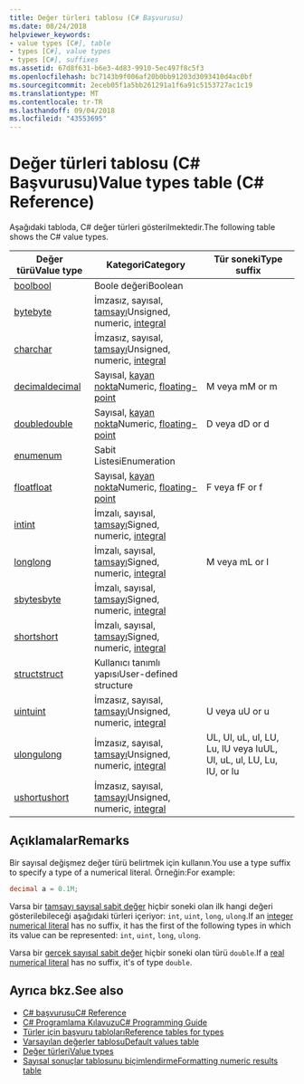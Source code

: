 ```yaml
---
title: Değer türleri tablosu (C# Başvurusu)
ms.date: 08/24/2018
helpviewer_keywords:
- value types [C#], table
- types [C#], value types
- types [C#], suffixes
ms.assetid: 67d8f631-b6e3-4d83-9910-5ec497f8c5f3
ms.openlocfilehash: bc7143b9f006af20b0bb91203d3093410d4ac0bf
ms.sourcegitcommit: 2eceb05f1a5bb261291a1f6a91c5153727ac1c19
ms.translationtype: MT
ms.contentlocale: tr-TR
ms.lasthandoff: 09/04/2018
ms.locfileid: "43553695"
---
```

# <a name="value-types-table-c-reference"></a><span data-ttu-id="24115-102">Değer türleri tablosu (C# Başvurusu)</span><span class="sxs-lookup"><span data-stu-id="24115-102">Value types table (C# Reference)</span></span>

<span data-ttu-id="24115-103">Aşağıdaki tabloda, C# değer türleri gösterilmektedir.</span><span class="sxs-lookup"><span data-stu-id="24115-103">The following table shows the C# value types.</span></span>  
  
|<span data-ttu-id="24115-104">Değer türü</span><span class="sxs-lookup"><span data-stu-id="24115-104">Value type</span></span>|<span data-ttu-id="24115-105">Kategori</span><span class="sxs-lookup"><span data-stu-id="24115-105">Category</span></span>|<span data-ttu-id="24115-106">Tür soneki</span><span class="sxs-lookup"><span data-stu-id="24115-106">Type suffix</span></span>|  
|----------------|--------------|-----------------|  
|[<span data-ttu-id="24115-107">bool</span><span class="sxs-lookup"><span data-stu-id="24115-107">bool</span></span>](bool.md)|<span data-ttu-id="24115-108">Boole değeri</span><span class="sxs-lookup"><span data-stu-id="24115-108">Boolean</span></span>||  
|[<span data-ttu-id="24115-109">byte</span><span class="sxs-lookup"><span data-stu-id="24115-109">byte</span></span>](byte.md)|<span data-ttu-id="24115-110">İmzasız, sayısal, [tamsayı](integral-types-table.md)</span><span class="sxs-lookup"><span data-stu-id="24115-110">Unsigned, numeric, [integral](integral-types-table.md)</span></span>||  
|[<span data-ttu-id="24115-111">char</span><span class="sxs-lookup"><span data-stu-id="24115-111">char</span></span>](char.md)|<span data-ttu-id="24115-112">İmzasız, sayısal, [tamsayı](integral-types-table.md)</span><span class="sxs-lookup"><span data-stu-id="24115-112">Unsigned, numeric, [integral](integral-types-table.md)</span></span>||  
|[<span data-ttu-id="24115-113">decimal</span><span class="sxs-lookup"><span data-stu-id="24115-113">decimal</span></span>](decimal.md)|<span data-ttu-id="24115-114">Sayısal, [kayan nokta](floating-point-types-table.md)</span><span class="sxs-lookup"><span data-stu-id="24115-114">Numeric, [floating-point](floating-point-types-table.md)</span></span>|<span data-ttu-id="24115-115">M veya m</span><span class="sxs-lookup"><span data-stu-id="24115-115">M or m</span></span>|  
|[<span data-ttu-id="24115-116">double</span><span class="sxs-lookup"><span data-stu-id="24115-116">double</span></span>](double.md)|<span data-ttu-id="24115-117">Sayısal, [kayan nokta](floating-point-types-table.md)</span><span class="sxs-lookup"><span data-stu-id="24115-117">Numeric, [floating-point](floating-point-types-table.md)</span></span>|<span data-ttu-id="24115-118">D veya d</span><span class="sxs-lookup"><span data-stu-id="24115-118">D or d</span></span>|  
|[<span data-ttu-id="24115-119">enum</span><span class="sxs-lookup"><span data-stu-id="24115-119">enum</span></span>](enum.md)|<span data-ttu-id="24115-120">Sabit Listesi</span><span class="sxs-lookup"><span data-stu-id="24115-120">Enumeration</span></span>||  
|[<span data-ttu-id="24115-121">float</span><span class="sxs-lookup"><span data-stu-id="24115-121">float</span></span>](float.md)|<span data-ttu-id="24115-122">Sayısal, [kayan nokta](floating-point-types-table.md)</span><span class="sxs-lookup"><span data-stu-id="24115-122">Numeric, [floating-point](floating-point-types-table.md)</span></span>|<span data-ttu-id="24115-123">F veya f</span><span class="sxs-lookup"><span data-stu-id="24115-123">F or f</span></span>|  
|[<span data-ttu-id="24115-124">int</span><span class="sxs-lookup"><span data-stu-id="24115-124">int</span></span>](int.md)|<span data-ttu-id="24115-125">İmzalı, sayısal, [tamsayı](integral-types-table.md)</span><span class="sxs-lookup"><span data-stu-id="24115-125">Signed, numeric, [integral](integral-types-table.md)</span></span>||  
|[<span data-ttu-id="24115-126">long</span><span class="sxs-lookup"><span data-stu-id="24115-126">long</span></span>](long.md)|<span data-ttu-id="24115-127">İmzalı, sayısal, [tamsayı](integral-types-table.md)</span><span class="sxs-lookup"><span data-stu-id="24115-127">Signed, numeric, [integral](integral-types-table.md)</span></span>|<span data-ttu-id="24115-128">M veya m</span><span class="sxs-lookup"><span data-stu-id="24115-128">L or l</span></span>|  
|[<span data-ttu-id="24115-129">sbyte</span><span class="sxs-lookup"><span data-stu-id="24115-129">sbyte</span></span>](sbyte.md)|<span data-ttu-id="24115-130">İmzalı, sayısal, [tamsayı](integral-types-table.md)</span><span class="sxs-lookup"><span data-stu-id="24115-130">Signed, numeric, [integral](integral-types-table.md)</span></span>||  
|[<span data-ttu-id="24115-131">short</span><span class="sxs-lookup"><span data-stu-id="24115-131">short</span></span>](short.md)|<span data-ttu-id="24115-132">İmzalı, sayısal, [tamsayı](integral-types-table.md)</span><span class="sxs-lookup"><span data-stu-id="24115-132">Signed, numeric, [integral](integral-types-table.md)</span></span>||  
|[<span data-ttu-id="24115-133">struct</span><span class="sxs-lookup"><span data-stu-id="24115-133">struct</span></span>](struct.md)|<span data-ttu-id="24115-134">Kullanıcı tanımlı yapısı</span><span class="sxs-lookup"><span data-stu-id="24115-134">User-defined structure</span></span>||  
|[<span data-ttu-id="24115-135">uint</span><span class="sxs-lookup"><span data-stu-id="24115-135">uint</span></span>](uint.md)|<span data-ttu-id="24115-136">İmzasız, sayısal, [tamsayı](integral-types-table.md)</span><span class="sxs-lookup"><span data-stu-id="24115-136">Unsigned, numeric, [integral](integral-types-table.md)</span></span>|<span data-ttu-id="24115-137">U veya u</span><span class="sxs-lookup"><span data-stu-id="24115-137">U or u</span></span>|  
|[<span data-ttu-id="24115-138">ulong</span><span class="sxs-lookup"><span data-stu-id="24115-138">ulong</span></span>](ulong.md)|<span data-ttu-id="24115-139">İmzasız, sayısal, [tamsayı](integral-types-table.md)</span><span class="sxs-lookup"><span data-stu-id="24115-139">Unsigned, numeric, [integral](integral-types-table.md)</span></span>|<span data-ttu-id="24115-140">UL, Ul, uL, ul, LU, Lu, lU veya lu</span><span class="sxs-lookup"><span data-stu-id="24115-140">UL, Ul, uL, ul, LU, Lu, lU, or lu</span></span>|  
|[<span data-ttu-id="24115-141">ushort</span><span class="sxs-lookup"><span data-stu-id="24115-141">ushort</span></span>](ushort.md)|<span data-ttu-id="24115-142">İmzasız, sayısal, [tamsayı](integral-types-table.md)</span><span class="sxs-lookup"><span data-stu-id="24115-142">Unsigned, numeric, [integral](integral-types-table.md)</span></span>||  

## <a name="remarks"></a><span data-ttu-id="24115-143">Açıklamalar</span><span class="sxs-lookup"><span data-stu-id="24115-143">Remarks</span></span>

<span data-ttu-id="24115-144">Bir sayısal değişmez değer türü belirtmek için kullanın.</span><span class="sxs-lookup"><span data-stu-id="24115-144">You use a type suffix to specify a type of a numerical literal.</span></span> <span data-ttu-id="24115-145">Örneğin:</span><span class="sxs-lookup"><span data-stu-id="24115-145">For example:</span></span>

```csharp
decimal a = 0.1M;
```

<span data-ttu-id="24115-146">Varsa bir [tamsayı sayısal sabit değer](/dotnet/csharp/language-reference/language-specification/lexical-structure#integer-literals) hiçbir soneki olan ilk hangi değeri gösterilebileceği aşağıdaki türleri içeriyor: `int`, `uint`, `long`, `ulong`.</span><span class="sxs-lookup"><span data-stu-id="24115-146">If an [integer numerical literal](/dotnet/csharp/language-reference/language-specification/lexical-structure#integer-literals) has no suffix, it has the first of the following types in which its value can be represented: `int`, `uint`, `long`, `ulong`.</span></span>

<span data-ttu-id="24115-147">Varsa bir [gerçek sayısal sabit değer](/dotnet/csharp/language-reference/language-specification/lexical-structure#real-literals) hiçbir soneki olan türü `double`.</span><span class="sxs-lookup"><span data-stu-id="24115-147">If a [real numerical literal](/dotnet/csharp/language-reference/language-specification/lexical-structure#real-literals) has no suffix, it's of type `double`.</span></span>

## <a name="see-also"></a><span data-ttu-id="24115-148">Ayrıca bkz.</span><span class="sxs-lookup"><span data-stu-id="24115-148">See also</span></span>

- [<span data-ttu-id="24115-149">C# başvurusu</span><span class="sxs-lookup"><span data-stu-id="24115-149">C# Reference</span></span>](../index.md)
- [<span data-ttu-id="24115-150">C# Programlama Kılavuzu</span><span class="sxs-lookup"><span data-stu-id="24115-150">C# Programming Guide</span></span>](../../programming-guide/index.md)
- [<span data-ttu-id="24115-151">Türler için başvuru tabloları</span><span class="sxs-lookup"><span data-stu-id="24115-151">Reference tables for types</span></span>](reference-tables-for-types.md)
- [<span data-ttu-id="24115-152">Varsayılan değerler tablosu</span><span class="sxs-lookup"><span data-stu-id="24115-152">Default values table</span></span>](default-values-table.md)
- [<span data-ttu-id="24115-153">Değer türleri</span><span class="sxs-lookup"><span data-stu-id="24115-153">Value types</span></span>](value-types.md)
- [<span data-ttu-id="24115-154">Sayısal sonuçlar tablosunu biçimlendirme</span><span class="sxs-lookup"><span data-stu-id="24115-154">Formatting numeric results table</span></span>](formatting-numeric-results-table.md)
